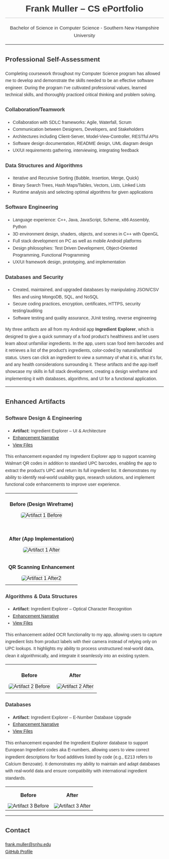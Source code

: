 <div style="font-family: Arial, sans-serif; max-width: 900px; margin: auto; line-height: 1.6; color: #333;">

<h1 style="text-align: center; border-bottom: 2px solid #ddd; padding-bottom: 5px;">
Frank Muller – CS ePortfolio
</h1>

<p style="text-align: center; font-size: 1.1em;">
Bachelor of Science in Computer Science - Southern New Hampshire University
</p>

<hr>

<h2>Professional Self-Assessment</h2>
<p>
Completing coursework throughout my Computer Science program has allowed me to develop and demonstrate the skills needed to be an effective software engineer. During the program I’ve cultivated professional values, learned technical skills, and thoroughly practiced critical thinking and problem solving.
</p>

<h3>Collaboration/Teamwork</h3>
<ul>
  <li>Collaboration with SDLC frameworks: Agile, Waterfall, Scrum</li>
  <li>Communication between Designers, Developers, and Stakeholders</li>
  <li>Architectures including Client-Server, Model-View-Controller, RESTful APIs</li>
  <li>Software design documentation, README design, UML diagram design</li>
  <li>UX/UI requirements gathering, interviewing, integrating feedback</li>
</ul>

<h3>Data Structures and Algorithms</h3>
<ul>
  <li>Iterative and Recursive Sorting (Bubble, Insertion, Merge, Quick)</li>
  <li>Binary Search Trees, Hash Maps/Tables, Vectors, Lists, Linked Lists</li>
  <li>Runtime analysis and selecting optimal algorithms for given applications</li>
</ul>

<h3>Software Engineering</h3>
<ul>
  <li>Language experience: C++, Java, JavaScript, Scheme, x86 Assembly, Python</li>
  <li>3D environment design, shaders, objects, and scenes in C++ with OpenGL</li>
  <li>Full stack development on PC as well as mobile Android platforms</li>
  <li>Design philosophies: Test Driven Development, Object-Oriented Programming, Functional Programming</li>
  <li>UX/UI framework design, prototyping, and implementation</li>
</ul>

<h3>Databases and Security</h3>
<ul>
  <li>Created, maintained, and upgraded databases by manipulating JSON/CSV files and using MongoDB, SQL, and NoSQL</li>
  <li>Secure coding practices, encryption, certificates, HTTPS, security testing/auditing</li>
  <li>Software testing and quality assurance, JUnit testing, reverse engineering</li>
</ul>

<p>
My three artifacts are all from my Android app <strong>Ingredient Explorer</strong>, which is designed to give a quick summary of a food product’s healthiness and let users learn about unfamiliar ingredients. In the app, users scan food item barcodes and it retrieves a list of the product’s ingredients, color-coded by natural/artificial status. Users can click an ingredient to view a summary of what it is, what it’s for, and any health considerations surrounding it.
These artifacts and the app itself showcase my skills in full stack development, creating a design wireframe and implementing it with databases, algorithms, and UI for a functional application.
</p>

<hr>

<h2>Enhanced Artifacts</h2>

<h3>Software Design & Engineering</h3>
<ul>
  <li><strong>Artifact:</strong> Ingredient Explorer – UI & Architecture</li>
  <li><a href="https://github.com/FrankMullerIV/Portfolio/blob/main/artifact1/Artifact1%20QR%20Codes%20Narrative.pdf">Enhancement Narrative</a></li>
  <li><a href="https://github.com/FrankMullerIV/Portfolio/tree/main/artifact1">View Files</a></li>
  
</ul>

<p>
This enhancement expanded my Ingredient Explorer app to support scanning Walmart QR codes in addition to standard UPC barcodes, enabling the app to extract the product’s UPC and return its full ingredient list. It demonstrates my ability to identify real-world usability gaps, research solutions, and implement functional code enhancements to improve user experience.
</p>

<table>
  <tr>
    <td style="text-align:center; padding:10px;">
      <p><strong>Before (Design Wireframe)</strong></p>
      <img src="images/artifact1_before.png" alt="Artifact 1 Before" 
           style="max-width:100%; border:1px solid #ccc; border-radius:6px; margin-bottom:20px;">
    </td>
  </tr>
  <tr>
    <td style="text-align:center; padding:10px;">
      <p><strong>After (App Implementation)</strong></p>
      <img src="images/artifact1_after.png" alt="Artifact 1 After" 
           style="max-width:100%; border:1px solid #ccc; border-radius:6px;">
    </td>
  </tr>
    <tr>
    <td style="text-align:center; padding:10px;">
      <p><strong>QR Scanning Enhancement</strong></p>
      <img src="images/artifact1_after2.png" alt="Artifact 1 After2" 
           style="max-width:100%; border:1px solid #ccc; border-radius:6px;">
    </td>
  </tr>
</table>

<h3>Algorithms & Data Structures</h3>
<ul>
  <li><strong>Artifact:</strong> Ingredient Explorer – Optical Character Recognition</li>
  <li><a href="https://github.com/FrankMullerIV/Portfolio/blob/main/artifact2/Artifact2%20OCR%20Narrative.pdf">Enhancement Narrative</a></li>
  <li><a href="https://github.com/FrankMullerIV/Portfolio/tree/main/artifact2">View Files</a></li>
  </ul>

<p>
This enhancement added OCR functionality to my app, allowing users to capture ingredient lists from product labels with their camera instead of relying only on UPC lookups. It highlights my ability to process unstructured real-world data, clean it algorithmically, and integrate it seamlessly into an existing system.
</p>

<table>
  <tr>
    <td style="text-align:center; padding:10px;">
      <p><strong>Before</strong></p>
      <img src="images/artifact2_before2.png" alt="Artifact 2 Before" 
           style="max-width:100%; border:1px solid #ccc; border-radius:6px;">
    </td>
    <td style="text-align:center; padding:10px;">
      <p><strong>After</strong></p>
      <img src="images/artifact2_after.png" alt="Artifact 2 After" 
           style="max-width:100%; border:1px solid #ccc; border-radius:6px;">
    </td>
  </tr>
</table>


<h3>Databases</h3>
<ul>
  <li><strong>Artifact:</strong> Ingredient Explorer – E-Number Database Upgrade</li>
  <li><a href="https://github.com/FrankMullerIV/Portfolio/blob/main/artifact3/Artifact3%20E%20Number%20Narrative.pdf">Enhancement Narrative</a></li>
  <li><a href="https://github.com/FrankMullerIV/Portfolio/tree/main/artifact3">View Files</a></li>
  </ul>

<p>
This enhancement expanded the Ingredient Explorer database to support European Ingredient codes aka E-numbers, allowing users to view correct ingredient descriptions for food additives listed by code (e.g., E213 refers to Calcium Benzoate). It demonstrates my ability to maintain and adapt databases with real-world data and ensure compatibility with international ingredient standards.
</p>

<table>
  <tr>
    <td style="text-align:center;">
      <p><strong>Before</strong></p>
      <img src="images/artifact3_before2.png" alt="Artifact 3 Before" />
    </td>
    <td style="text-align:center;">
      <p><strong>After</strong></p>
      <img src="images/artifact3_after.png" alt="Artifact 3 After" />
    </td>
  </tr>
</table>

<hr>

<h2>Contact</h2>
<p>
<a href="mailto:frank.muller@snhu.edu">frank.muller@snhu.edu</a><br>
<a href="https://github.com/FrankMullerIV">GitHub Profile</a>
</p>
</div>
<div></div>
